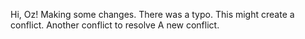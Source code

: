 Hi, Oz!
Making some changes.
There was a typo.
This might create a conflict.
Another conflict to resolve
A new conflict.
